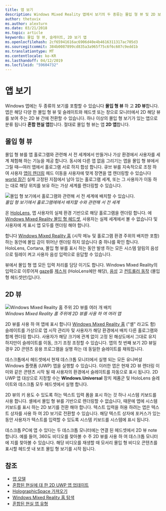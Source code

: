 ```yaml
---
title: 앱 보기
description: Windows Mixed Reality 앱에서 보기의 두 종류는 몰입 형 뷰 및 2D 보기입니다.
author: thetuvix
ms.author: alexturn
ms.date: 03/21/2018
ms.topic: article
keywords: 몰입 형 뷰, 슬레이트, 2D 보기 앱
ms.openlocfilehash: 2cf65941616ac6906d40e4b4616311317ac705d3
ms.sourcegitcommit: 384b0087899cd835a3a965f75c6f6c607c9edd1b
ms.translationtype: MT
ms.contentlocale: ko-KR
ms.lasthandoff: 04/12/2019
ms.locfileid: "59604732"
---
```

# <a name="app-views"></a>앱 보기

Windows 앱에는 두 종류의 보기를 포함할 수 있습니다 **몰입 형 뷰** 하 고 **2D 뷰**합니다. 앱은 해당 다양 한 몰입 형 뷰 및 슬레이트와 헤드셋 또는 창으로 모니터에서 2D 해당 뷰를 보여 주는 2D 뷰 간에 전환할 수 있습니다. 하나 이상의 몰입 형 보기가 있는 앱으로 분류 됩니다 **혼합 현실 앱**합니다. 절대로 몰입 형 뷰는 앱 **2D 앱**합니다.

## <a name="immersive-views"></a>몰입 형 뷰

몰입 형 뷰를 앱 홀로그램와 관련해 서 전 세계에서 만들거나 가상 환경에서 사용자를 세계 체험해 하는 기능을 제공 합니다. 동시에 다른 앱 없음 그리기는 앱을 몰입 형 뷰에서 그릴 때&mdash;여러 앱에서 홀로그램 서로 하지 합성 합니다. 큐브 뷰를 지속적으로 조정 하 여 사용자 [앱이 렌더링](rendering.md) 헤드 이동을 사용자에 맞게 장면을 앱 렌더링할 수 있습니다 [world 잠긴](coordinate-systems.md) 실제 고정된 지점에서 남아 있는 홀로그램 세계, 또는 그 사용자가 이동 하는 대로 해당 위치를 보유 하는 가상 세계를 렌더링할 수 있습니다.

![몰입 형 보기에서 홀로그램와 관련해 서 전 세계에 배치할 수 있습니다.](images/designoverview.jpg)<br>
*몰입 형 보기에서 홀로그램에에서 배치할 수와 관련해 서 전 세계*

온 [HoloLens](hololens-hardware-details.md), 앱 사용자의 실제 환경 기반으로 해당 홀로그램을 렌더링 합니다. 에 [Windows Mixed Reality 몰입 형 헤드셋](immersive-headset-hardware-details.md), 사용자는 실제 세계에서 볼 수 없습니다 및 사용자에 게 표시 앱 모두를 렌더링 해야 합니다.

합니다 [Windows Mixed Reality 홈](navigating-the-windows-mixed-reality-home.md) (시작 메뉴 및 홀로그램 환경 주위의 배치한 포함) 하는 동안에 몰입 감이 뛰어난 렌더링 하지 않습니다 중 하나를 확인 합니다. HoloLens, Cortana, 몰입 형 뷰를 표시 하는 동안 발생 하는 모든 시스템 알림의 음성으로 릴레이 켜고 사용자 음성 입력으로 응답할 수 있습니다.

뷰에서 몰입 형 앱 모든 입력 처리를 담당 이기도 합니다. Windows Mixed Reality의 입력으로 이루어져 [gaze](gaze.md)를 [제스처](gestures.md) (HoloLens에만 해당), [음성](voice-input.md) 고 [컨트롤러 동작](motion-controllers.md) (몰입 형 헤드셋만)입니다.

## <a name="2d-views"></a>2D 뷰

![Windows Mixed Reality 홈 주위 2D 뷰를 여러 개 배치](images/teleportation-640px.png)<br>
*Windows Mixed Reality 홈 주위에 2D 뷰를 사용 하 여 여러 앱*

2D 뷰를 사용 하 여 앱에 표시 합니다 [Windows Mixed Reality 홈](navigating-the-windows-mixed-reality-home.md) ("셸" 라고도 함) 슬레이트를 가상으로 앱 시작 관리자 및 사용자가 해당 환경에서 배치 다른 홀로그램와 함께 렌더링 합니다. 사용자가 해당 크기에 관계 없이 고정 된 해상도에서 그대로 유지 하지만이 슬레이트를 이동, 크기 조정 조정할 수 있습니다. 앱의 첫 번째 보기 2D 뷰일 경우 2D 콘텐츠 응용 프로그램을 실행 하는 데 동일한 슬레이트를 채워집니다.

데스크톱에서 헤드셋에서 현재 데스크톱 모니터에서 실행 되는 모든 유니버설 Windows 플랫폼 (UWP) 앱을 실행할 수 있습니다. 이러한 앱은 현재 2D 뷰 렌더링 이미와 같은 콘텐츠 시작 될 때 사용자의 환경에서 슬레이트를 자동으로 표시 됩니다. 2D UWP 앱 대상으로 지정할 수는 **Windows.Universal** 장치 제품군 및 HoloLens 슬레이트와 데스크톱 모두 헤드셋에서 실행 합니다.

2D 뷰의 키 용도 수 있도록 하는 텍스트 입력 폼을 표시 하는 것 하나 시스템 키보드를 사용 합니다. 셸에서 몰입 형 뷰를 기반으로 렌더링할 수 없습니다, 때문에 앱에 시스템 키보드를 표시 하는 2D 보기를 전환 해야 합니다. 텍스트 입력을 허용 하려는 앱은 텍스트 상자를 사용 하 여 2D 보기로 전환할 수 있습니다. 해당 텍스트 상자에 포커스가 있는 동안 사용자가 텍스트를 입력할 수 있도록 시스템 키보드를 시스템에 표시 됩니다.

데스크톱 PC에 앱 수 있다는 두 데스크톱 모니터에는 연결 된 헤드셋에서 2D 뷰 note 합니다. 예를 들어, 360도 비디오를 찾아볼 수 주 2D 뷰를 사용 하 여 데스크톱 모니터에 지를 찾아볼 수 있습니다. 해당 비디오를 재생할 때 모서리 몰입 형 비디오 콘텐츠를 표시할 헤드셋 내 보조 몰입 형 보기를 시작 됩니다.

## <a name="see-also"></a>참조

* [앱 모델](app-model.md)
* [혼합된 현실에 대 한 2D UWP 앱 업데이트](building-2d-apps.md)
* [HolographicSpace 가져오기](getting-a-holographicspace.md)
* [Windows Mixed Reality 홈 탐색](navigating-the-windows-mixed-reality-home.md)
* [혼합된 현실 앱 유형](types-of-mixed-reality-apps.md)
